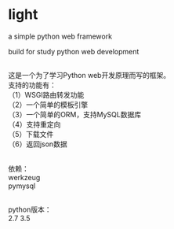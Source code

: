 # light
a simple python web framework

build for study python web development
##
这是一个为了学习Python web开发原理而写的框架。</br>
支持的功能有：</br>
（1）WSGI路由转发功能</br>
（2）一个简单的模板引擎</br>
（3）一个简单的ORM，支持MySQL数据库</br>
（4）支持重定向</br>
（5）下载文件</br>
（6）返回json数据</br>
##
依赖：</br>
werkzeug</br>
pymysql</br>
##
python版本：</br>
2.7 3.5</br>





